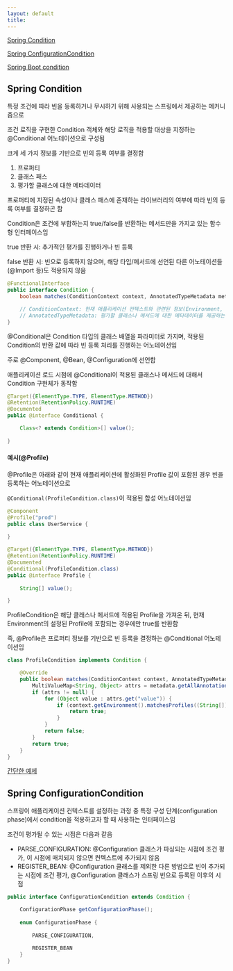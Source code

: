 ```yaml
---
layout: default
title:
---
```


[Spring Condition](#spring-condition)

[Spring ConfigurationCondition](#spring-configurationcondition)

[Spring Boot condition](../../boot/txt/condition.md)


## Spring Condition

특정 조건에 따라 빈을 등록하거나 무시하기 위해 사용되는 스프링에서 제공하는 메커니즘으로

조건 로직을 구현한 Condition 객체와 해당 로직을 적용할 대상을 지정하는 @Conditional 어노테이션으로 구성됨

크게 세 가지 정보를 기반으로 빈의 등록 여부를 결정함

1. 프로퍼티
2. 클래스 패스
3. 평가할 클래스에 대한 메타데이터

프로퍼티에 지정된 속성이나 클래스 패스에 존재하는 라이브러리의 여부에 따라 빈의 등록 여부를 결정하곤 함

Condition은 조건에 부합하는지 true/false를 반환하는 메서드만을 가지고 있는 함수형 인터페이스임

true 반환 시: 추가적인 평가를 진행하거나 빈 등록

false 반환 시: 빈으로 등록하지 않으며, 해당 타입/메서드에 선언된 다른 어노테이션들(@Import 등)도 적용되지 않음

```java
@FunctionalInterface
public interface Condition {
    boolean matches(ConditionContext context, AnnotatedTypeMetadata metadata);

    // ConditionContext: 현재 애플리케이션 컨텍스트와 관련된 정보(Environment, ResourceLoader, ClassLoader 등)를 제공하는 객체
    // AnnotatedTypeMetadata: 평가할 클래스나 메서드에 대한 메타데이터를 제공하는 객체
}
```

@Conditional은 Condition 타입의 클래스 배열을 파라미터로 가지며, 적용된 Condition의 반환 값에 따라 빈 등록 처리를 진행하는 어노테이션임

주로 @Component, @Bean, @Configuration에 선언함

애플리케이션 로드 시점에 @Conditional이 적용된 클래스나 메서드에 대해서 Condition 구현체가 동작함

```java
@Target({ElementType.TYPE, ElementType.METHOD})
@Retention(RetentionPolicy.RUNTIME)
@Documented
public @interface Conditional {

    Class<? extends Condition>[] value();
    
}
```

#### 예시(@Profile)

@Profile은 아래와 같이 현재 애플리케이션에 활성화된 Profile 값이 포함된 경우 빈을 등록하는 어노테이션으로

`@Conditional(ProfileCondition.class)`이 적용된 합성 어노테이션임

```java
@Component
@Profile("prod")
public class UserService {
    
}

@Target({ElementType.TYPE, ElementType.METHOD})
@Retention(RetentionPolicy.RUNTIME)
@Documented
@Conditional(ProfileCondition.class)
public @interface Profile {
    
    String[] value();

}
```

ProfileCondition은 해당 클래스나 메서드에 적용된 Profile을 가져온 뒤, 현재 Environment의 설정된 Profile에 포함되는 경우에만 true를 반환함

즉, @Profile은 프로퍼티 정보를 기반으로 빈 등록을 결정하는 @Conditional 어노테이션임

```java
class ProfileCondition implements Condition {

    @Override
    public boolean matches(ConditionContext context, AnnotatedTypeMetadata metadata) {
        MultiValueMap<String, Object> attrs = metadata.getAllAnnotationAttributes(Profile.class.getName());
        if (attrs != null) {
            for (Object value : attrs.get("value")) {
                if (context.getEnvironment().matchesProfiles((String[]) value)) {
                    return true;
                }
            }
            return false;
        }
        return true;
    }
}
```

[간단한 예제](../src/main/java/com/hansanhha/spring/core/condition/SimpleConfiguration.java)

## Spring ConfigurationCondition

스프링이 애플리케이션 컨텍스트를 설정하는 과정 중 특정 구성 단계(configuration phase)에서 condition을 적용하고자 할 때 사용하는 인터페이스임

조건이 평가될 수 있는 시점은 다음과 같음
- PARSE_CONFIGURATION: @Configuration 클래스가 파싱되는 시점에 조건 평가, 이 시점에 매치되지 않으면 컨텍스트에 추가되지 않음
- REGISTER_BEAN: @Configuration 클래스를 제외한 다른 방법으로 빈이 추가되는 시점에 조건 평가, @Configuration 클래스가 스프링 빈으로 등록된 이후의 시점

```java
public interface ConfigurationCondition extends Condition {

    ConfigurationPhase getConfigurationPhase();
    
    enum ConfigurationPhase {
        
        PARSE_CONFIGURATION,
        
        REGISTER_BEAN
    }
}
```